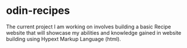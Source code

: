 # odin-recipes
The current project I am working on involves building a basic Recipe website that will showcase my abilities and knowledge gained in website building using Hypext Markup Language (html). 
